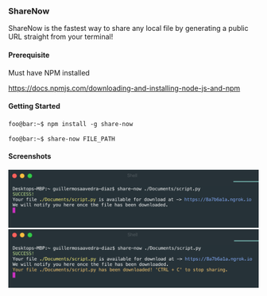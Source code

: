 ### ShareNow

ShareNow is the fastest way to share any local file by generating a public URL straight from your terminal!

#### Prerequisite

Must have NPM installed

https://docs.npmjs.com/downloading-and-installing-node-js-and-npm

#### Getting Started

```console
foo@bar:~$ npm install -g share-now
```

```console
foo@bar:~$ share-now FILE_PATH
```

#### Screenshots
<img src="./assets/sharenow-cli-1.png" width="700">
<img src="./assets/sharenow-cli-2.png" width="700">
